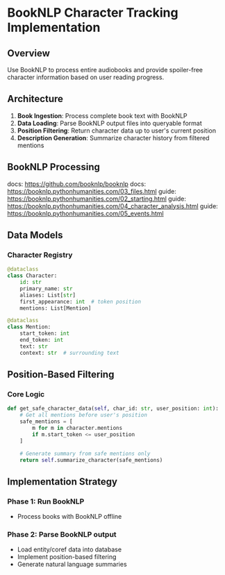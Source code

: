 # BookNLP Character Tracking Implementation

## Overview
Use BookNLP to process entire audiobooks and provide spoiler-free character information based on user reading progress.

## Architecture

1. **Book Ingestion**: Process complete book text with BookNLP
2. **Data Loading**: Parse BookNLP output files into queryable format
3. **Position Filtering**: Return character data up to user's current position
4. **Description Generation**: Summarize character history from filtered mentions

## BookNLP Processing

docs: https://github.com/booknlp/booknlp
docs: https://booknlp.pythonhumanities.com/03_files.html
guide: https://booknlp.pythonhumanities.com/02_starting.html
guide: https://booknlp.pythonhumanities.com/04_character_analysis.html
guide: https://booknlp.pythonhumanities.com/05_events.html

## Data Models

### Character Registry
```python
@dataclass
class Character:
    id: str
    primary_name: str
    aliases: List[str]
    first_appearance: int  # token position
    mentions: List[Mention]

@dataclass
class Mention:
    start_token: int
    end_token: int
    text: str
    context: str  # surrounding text
```

## Position-Based Filtering

### Core Logic
```python
def get_safe_character_data(self, char_id: str, user_position: int):
    # Get all mentions before user's position
    safe_mentions = [
        m for m in character.mentions
        if m.start_token <= user_position
    ]

    # Generate summary from safe mentions only
    return self.summarize_character(safe_mentions)
```
## Implementation Strategy

### Phase 1: Run BookNLP
- Process books with BookNLP offline

### Phase 2: Parse BookNLP output
- Load entity/coref data into database
- Implement position-based filtering
- Generate natural language summaries
